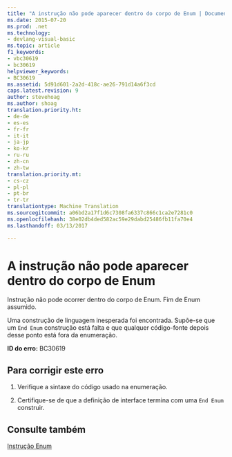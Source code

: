 ```yaml
---
title: "A instrução não pode aparecer dentro do corpo de Enum | Documentos do Microsoft"
ms.date: 2015-07-20
ms.prod: .net
ms.technology:
- devlang-visual-basic
ms.topic: article
f1_keywords:
- vbc30619
- bc30619
helpviewer_keywords:
- BC30619
ms.assetid: 5d91d601-2a2d-418c-ae26-791d14a6f3cd
caps.latest.revision: 9
author: stevehoag
ms.author: shoag
translation.priority.ht:
- de-de
- es-es
- fr-fr
- it-it
- ja-jp
- ko-kr
- ru-ru
- zh-cn
- zh-tw
translation.priority.mt:
- cs-cz
- pl-pl
- pt-br
- tr-tr
translationtype: Machine Translation
ms.sourcegitcommit: a06bd2a17f1d6c7308fa6337c866c1ca2e7281c0
ms.openlocfilehash: 38e02db4ded582ac59e29dabd25486fb11fa70e4
ms.lasthandoff: 03/13/2017

---
```

# <a name="statement-cannot-appear-within-an-enum-body"></a>A instrução não pode aparecer dentro do corpo de Enum
Instrução não pode ocorrer dentro do corpo de Enum. Fim de Enum assumido.  
  
 Uma construção de linguagem inesperada foi encontrada. Supõe-se que um `End Enum` construção está falta e que qualquer código-fonte depois desse ponto está fora da enumeração.  
  
 **ID do erro:** BC30619  
  
## <a name="to-correct-this-error"></a>Para corrigir este erro  
  
1.  Verifique a sintaxe do código usado na enumeração.  
  
2.  Certifique-se de que a definição de interface termina com uma `End Enum` construir.  
  
## <a name="see-also"></a>Consulte também  
 [Instrução Enum](../../visual-basic/language-reference/statements/enum-statement.md)
